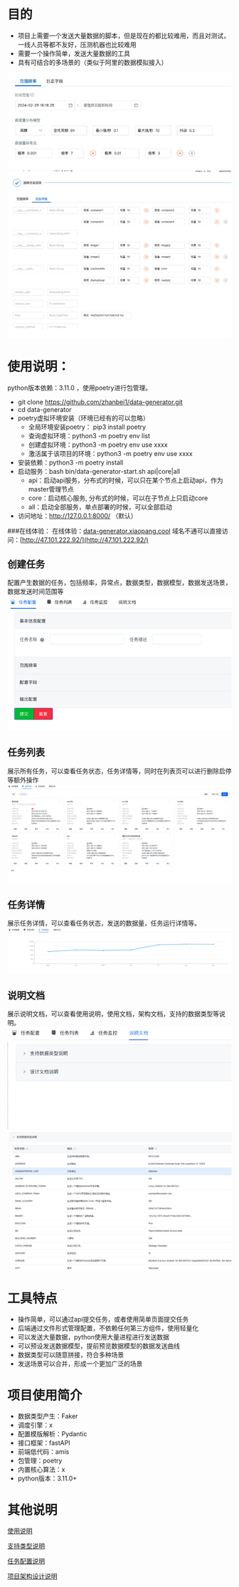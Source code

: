# 目的

- 项目上需要一个发送大量数据的脚本，但是现在的都比较难用，而且对测试，一线人员等都不友好，压测机器也比较难用
- 需要一个操作简单，发送大量数据的工具
- 具有可结合的多场景的（类似于阿里的数据模拟接入）

![](docs/imgs/ali_time_range.png)
![](docs/imgs/ali_log_fields.png)

# 使用说明：
python版本依赖：3.11.0 ，使用poetry进行包管理。
- git clone https://github.com/zhanbei1/data-generator.git
- cd data-generator
- poetry虚拟环境安装（环境已经有的可以忽略）
  - 全局环境安装poetry： pip3 install poetry
  - 查询虚拟环境：python3 -m poetry env list
  - 创建虚拟环境：python3 -m poetry env use xxxx
  - 激活属于该项目的环境：python3 -m poetry env use xxxx
- 安装依赖：python3 -m poetry install
- 启动服务：bash bin/data-generator-start.sh api|core|all
  - api：启动api服务，分布式的时候，可以只在某个节点上启动api，作为master管理节点
  - core：启动核心服务, 分布式的时候，可以在子节点上只启动core
  - all：启动全部服务，单点部署的时候，可以全部启动
- 访问地址：http://127.0.0.1:8000/ （默认）

###在线体验：
在线体验：[data-generator.xiaopang.cool](http://data-generator.xiaopang.cool/)
域名不通可以直接访问：[http://47.101.222.92/](http://47.101.222.92/)

## 创建任务
配置产生数据的任务，包括频率，异常点，数据类型，数据模型，数据发送场景，数据发送时间范围等
![](docs/imgs/create-task-page.png)

## 任务列表
展示所有任务，可以查看任务状态，任务详情等，同时在列表页可以进行删除启停等额外操作
![](docs/imgs/task-list-page.png)

## 任务详情
展示任务详情，可以查看任务状态，发送的数据量，任务运行详情等。
![](docs/imgs/monitor-page.png)

##  说明文档
展示说明文档，可以查看使用说明，使用文档，架构文档，支持的数据类型等说明。
![](docs/imgs/readme-page.png)
![](docs/imgs/data-type-readme.png)

# 工具特点

- 操作简单，可以通过api提交任务，或者使用简单页面提交任务
- 后端通过文件形式管理配置，不依赖任何第三方组件，使用轻量化
- 可以发送大量数据，python使用大量进程进行发送数据
- 可以预设发送数据模型，提前预览数据模型的数据发送曲线
- 数据类型可以随意拼接，符合多种场景
- 发送场景可以合并，形成一个更加广泛的场景

# 项目使用简介

- 数据类型产生：Faker
- 调度引擎：x
- 配置模版解析：Pydantic
- 接口框架：fastAPI
- 前端低代码：amis
- 包管理：poetry
- 内置核心算法：x
- python版本：3.11.0+

# 其他说明

[使用说明](./docs/user-manual.md)

[支持类型说明](./docs/data-type.md)

[任务配置说明](./docs/task-configration.md)

[项目架构设计说明](./docs/project-construct.md)